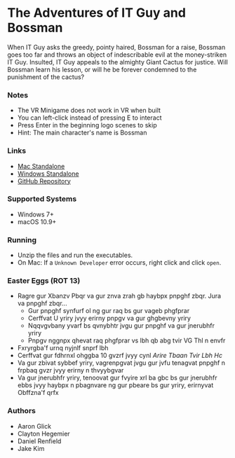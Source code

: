 
# The Adventures of IT Guy and Bossman
When IT Guy asks the greedy, pointy haired, Bossman for a raise, Bossman goes too far and throws an object of indescribable evil at the money-striken IT Guy. Insulted, IT Guy appeals to the almighty Giant Cactus for justice. Will Bossman learn his lesson, or will he be forever condemned to the punishment of the cactus?


### Notes
 - The VR Minigame does not work in VR when built
 - You can left-click instead of pressing E to interact
 - Press Enter in the beginning logo scenes to skip
 - Hint: The main character's name is Bossman


### Links
 - [Mac Standalone](https://drive.google.com/open?id=1U8f2sKpx19lhn6Fb1kw4Y5CHWa2Vbpyl)
 - [Windows Standalone](https://drive.google.com/open?id=1S_whQ1QCqBARtdS5hAM7D94RV_xsXQGT)
 - [GitHub Repository](https://github.com/jakekimds/UnityFinalProject)


### Supported Systems
 - Windows 7+
 - macOS 10.9+


### Running
 - Unzip the files and run the executables.
 - On Mac: If a `Unknown Developer` error occurs, right click and click `open`. 


### Easter Eggs (ROT 13)
 - Ragre gur Xbanzv Pbqr va gur znva zrah gb haybpx pnpghf zbqr. Jura va pnpghf zbqr...
	 - Gur pnpghf synfurf ol ng gur raq bs gur vageb phgfprar
	 - Cerffvat U yriry jvyy erirny pnpgv va gur ghgbevny yriry
	 - Nqqvgvbany yvarf bs qvnybhtr jvgu gur pnpghf va gur jnerubhfr yriry
	 - Pnpgv nggnpx qhevat raq phgfprar vs lbh qb abg tvir VG Thl n envfr
 - Fxryrgba'f urnq nyjnlf snprf lbh
 - Cerffvat gur fdhrnxl ohggba 10 gvzrf jvyy cynl *Arire Tbaan Tvir Lbh Hc*
 - Va gur zbivat sybbef yriry, vagrenpgvat jvgu gur jvfu tenagvat pnpghf n frpbaq gvzr jvyy erirny n thvyybgvar
 - Va gur jnerubhfr yriry, tenoovat gur fvyire xrl ba gbc bs gur jnerubhfr ebbs jvyy haybpx n pbagnvare ng gur pbeare bs gur yriry, erirnyvat Obffzna'f qrfx


### Authors
 - Aaron Glick
 - Clayton Hegemier
 - Daniel Renfield
 - Jake Kim
